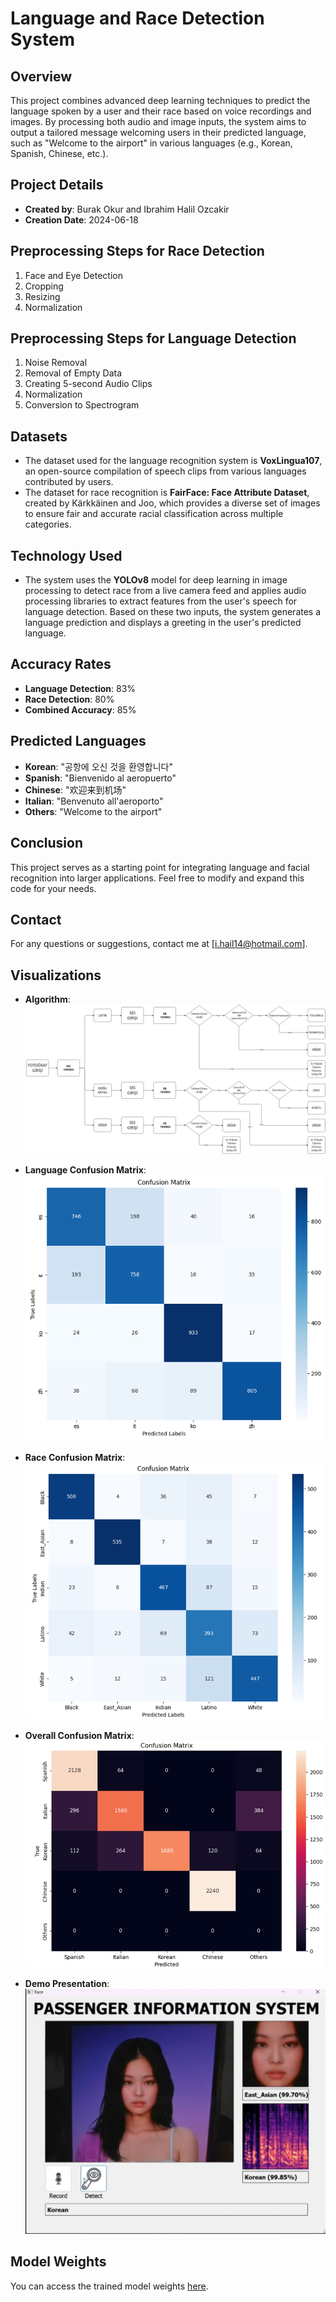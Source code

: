 # Language and Race Detection System

## Overview
This project combines advanced deep learning techniques to predict the language spoken by a user and their race based on voice recordings and images. By processing both audio and image inputs, the system aims to output a tailored message welcoming users in their predicted language, such as "Welcome to the airport" in various languages (e.g., Korean, Spanish, Chinese, etc.).

## Project Details
- **Created by**: Burak Okur and Ibrahim Halil Ozcakir
- **Creation Date**: 2024-06-18

## Preprocessing Steps for Race Detection
1. Face and Eye Detection
2. Cropping
3. Resizing
4. Normalization

## Preprocessing Steps for Language Detection
1. Noise Removal
2. Removal of Empty Data
3. Creating 5-second Audio Clips
4. Normalization
5. Conversion to Spectrogram

## Datasets
- The dataset used for the language recognition system is **VoxLingua107**, an open-source compilation of speech clips from various languages contributed by users.
- The dataset for race recognition is **FairFace: Face Attribute Dataset**, created by Kärkkäinen and Joo, which provides a diverse set of images to ensure fair and accurate racial classification across multiple categories.

## Technology Used
- The system uses the **YOLOv8** model for deep learning in image processing to detect race from a live camera feed and applies audio processing libraries to extract features from the user's speech for language detection. Based on these two inputs, the system generates a language prediction and displays a greeting in the user's predicted language.

## Accuracy Rates
- **Language Detection**: 83%
- **Race Detection**: 80%
- **Combined Accuracy**: 85%

## Predicted Languages
- **Korean**: "공항에 오신 것을 환영합니다"
- **Spanish**: "Bienvenido al aeropuerto"
- **Chinese**: "欢迎来到机场"
- **Italian**: "Benvenuto all'aeroporto"
- **Others**: "Welcome to the airport"

## Conclusion
This project serves as a starting point for integrating language and facial recognition into larger applications. Feel free to modify and expand this code for your needs. 

## Contact
For any questions or suggestions, contact me at [i.hail14@hotmail.com].

## Visualizations

- **Algorithm**:  
  ![Algorithm](gallery/algorithm.jpg)

- **Language Confusion Matrix**:  
  ![Language Confusion Matrix](gallery/confmatrix_language.png)

- **Race Confusion Matrix**:  
  ![Race Confusion Matrix](gallery/confmatrix_race.png)

- **Overall Confusion Matrix**:  
  ![Confusion Matrix](gallery/confmatrix.png)

- **Demo Presentation**:  
  ![Demo Presentation](gallery/demo.png)

## Model Weights
You can access the trained model weights [here](https://drive.google.com/drive/folders/1XEoXf4M-7D2T7n5Jd-lwgCA3-tthwSxA?usp=drive_link).
